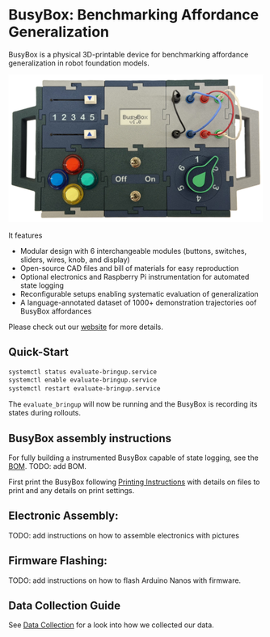 # BusyBox: Benchmarking Affordance Generalization

BusyBox is a physical 3D-printable device for benchmarking affordance generalization in robot foundation models.

![busybox_assembled](assets/bb_head_no_background.png)

It features

 - Modular design with 6 interchangeable modules (buttons, switches, sliders, wires, knob, and display)  
 - Open-source CAD files and bill of materials for easy reproduction  
 - Optional electronics and Raspberry Pi instrumentation for automated state logging  
 - Reconfigurable setups enabling systematic evaluation of generalization  
 - A language-annotated dataset of 1000+ demonstration trajectories oof BusyBox affordances  

Please check out our [website](https://microsoft.github.io/BusyBox/) for more details.


## Quick-Start

```bash
systemctl status evaluate-bringup.service
systemctl enable evaluate-bringup.service
systemctl restart evaluate-bringup.service
```
The `evaluate_bringup` will now be running and the BusyBox is recording its states during rollouts.

## BusyBox assembly instructions

For fully building a instrumented BusyBox capable of state logging, see the [BOM](). TODO: add BOM.

First print the BusyBox following [Printing Instructions](cad/printing_instructions.md) with details on files to print and any details on print settings.

## Electronic Assembly:

TODO: add instructions on how to assemble electronics with pictures

## Firmware Flashing:

TODO: add instructions on how to flash Arduino Nanos with firmware. 

## Data Collection Guide

See [Data Collection](assets/taskbox_data_collection.docx) for a look into how we collected our data.

